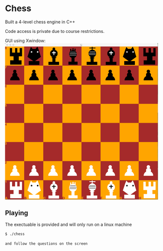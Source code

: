 # Chess
Built a 4-level chess engine in C++ <br>

Code access is private due to course restrictions.

GUI using Xwindow:
![GUI_XWindow](GUI.png)


## Playing 

The exectuable is provided and will only run on a linux machine
```
$ ./chess 

and follow the questions on the screen
```
